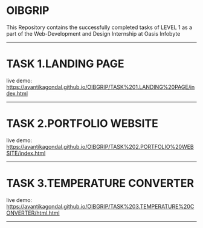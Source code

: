 # OIBGRIP
This Repository contains the successfully completed tasks of LEVEL 1 as a part of the Web-Development and Design Internship at Oasis Infobyte
*******************************
# TASK 1.LANDING PAGE 
live demo: https://avantikagondal.github.io/OIBGRIP/TASK%201.LANDING%20PAGE/index.html
*******************************
# TASK 2.PORTFOLIO WEBSITE
live demo: https://avantikagondal.github.io/OIBGRIP/TASK%202.PORTFOLIO%20WEBSITE/index.html
*******************************
# TASK 3.TEMPERATURE CONVERTER
live demo: https://avantikagondal.github.io/OIBGRIP/TASK%203.TEMPERATURE%20CONVERTER/html.html
*******************************
